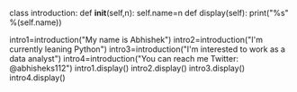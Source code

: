class introduction:
    def __init__(self,n):
        self.name=n
    def display(self):
        print("%s" %(self.name))

intro1=introduction("My name is Abhishek")
intro2=introduction("I'm currently leaning Python")
intro3=introduction("I'm interested to work as a data analyst")
intro4=introduction("You can reach me Twitter: @abhisheks112")
intro1.display()
intro2.display()
intro3.display()
intro4.display()
<!---
isthatabhishek/isthatabhishek is a ✨ special ✨ repository because its `README.md` (this file) appears on your GitHub profile.
You can click the Preview link to take a look at your changes.
--->
